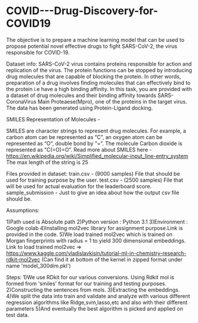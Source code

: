 # COVID---Drug-Discovery-for-COVID19
The objective is to prepare a machine learning model that can be used to propose potential novel effective drugs to fight SARS-CoV-2, the virus responsible for COVID-19.


Dataset info:
SARS-CoV-2 virus contains proteins responsible for action and replication of the virus. The protein functions can be stopped by introducing drug molecules that are capable of blocking the protein. In other words, preparation of a drug involves finding molecules that can effectively bind to the protein i.e have a high binding affinity.
In this task, you are provided with a dataset of drug molecules and their binding affinity towards SARS-CoronaVirus Main Proteaese(Mpro), one of the proteins in the target virus.
The data has been generated using Protein-Ligand docking.



SMILES Representation of Molecules -

SMILES are character strings to represent drug molecules. For example, a carbon atom can be represented as “C”, an oxygen atom can be represented as “O”, double bond by “=”. The molecule Carbon dioxide is represented as “C(=O)=O”. Read more about SMILES here - https://en.wikipedia.org/wiki/Simplified_molecular-input_line-entry_system
The max length of the string is 25


Files provided in dataset:
train.csv - (9000 samples) File that should be used for training purpose by the user.
test.csv - (2500 samples) File that will be used for actual evaluation for the leaderboard score.
sample_submission - Just to give an idea about how the output csv file should be.



Assumptions:

1)Path used is Absolute path
2)Python version : Python 3.1
3)Environment : Google colab
4)Installing mol2vec library for assignment purpose.Link is provided in the code.
5)We load trained mol2vec which is trained on Morgan fingerprints with radius = 1 to yield 300 dimensional embeddings.
Link to load trained mol2vec  => https://www.kaggle.com/vladislavkisin/tutorial-ml-in-chemistry-research-rdkit-mol2vec (Can find it at bottom of the kernel in zipped format under name 'model_300dim.pkl')


Steps:
1)We use RDkit for our various conversions. Using Rdkit mol is formed from 'smiles' format for our training and testing purposes.
2)Constructing the sentences from mols.
3)Extracting the embeddings.
4)We split the data into train and validate and analyze with various different regression algorithms like Ridge,svm,lasso,etc and also with their different parameters
5)And eventually the best algorithm is picked and applied on test data.
